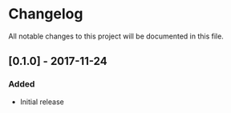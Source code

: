 # Changelog
All notable changes to this project will be documented in this file.

## [0.1.0] - 2017-11-24
### Added
- Initial release
